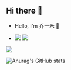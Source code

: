 ## Hi there 👋

- Hello, I'm 乔一禾 👋

- ![](https://komarev.com/ghpvc/?username=qiaoyihe) ![](https://visitor-badge.glitch.me/badge?page_id=qiaoyihe.profile)

![](https://visitor-badge.glitch.me/badge?page_id=qiaoyihe.readme)


![Anurag's GitHub stats](https://github-readme-stats.vercel.app/api?username=qiaoyihe&show_icons=true&theme=radical)
<!--
**qiaoyihe/qiaoyihe** is a ✨ _special_ ✨ repository because its `README.md` (this file) appears on your GitHub profile.

Here are some ideas to get you started:

- 🔭 I’m currently working on ...
- 🌱 I’m currently learning ...
- 👯 I’m looking to collaborate on ...
- 🤔 I’m looking for help with ...
- 💬 Ask me about ...
- 📫 How to reach me: ...
- 😄 Pronouns: ...
- ⚡ Fun fact: ...
-->
